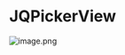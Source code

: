# JQPickerView
![image.png](http://upload-images.jianshu.io/upload_images/1358091-350e5dc5e1f08bb0.png?imageMogr2/auto-orient/strip%7CimageView2/2/w/1240)

